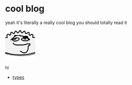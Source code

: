 # cool blog

yeah it's literally a really cool blog you should totally read it

![img.png](ferrisclueless.png)

hi
* [types](types-rust-ts-java)
